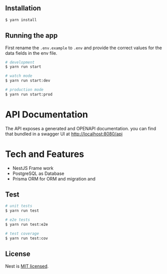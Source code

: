 ## Installation

```bash
$ yarn install
```

## Running the app

First rename the `.env.example` to `.env` and provide the correct values for the data fields in the env file.

```bash
# development
$ yarn run start

# watch mode
$ yarn run start:dev

# production mode
$ yarn run start:prod
```

# API Documentation
The API exposes a generated and OPENAPI documentation. you can find that bundled in a swagger UI at [http://localhost:8080/api](http://localhost:8080/api)

# Tech and Features
* NestJS Frame work
* PostgreSQL as Database 
* Prisma ORM for ORM and migration and 


## Test

```bash
# unit tests
$ yarn run test

# e2e tests
$ yarn run test:e2e

# test coverage
$ yarn run test:cov
```

## License

Nest is [MIT licensed](LICENSE).
